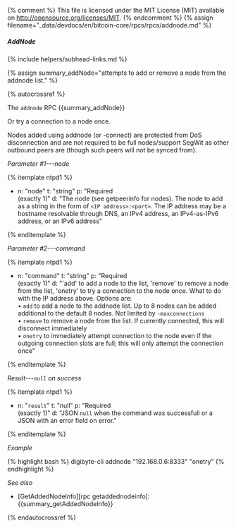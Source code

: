 {% comment %}
This file is licensed under the MIT License (MIT) available on
http://opensource.org/licenses/MIT.
{% endcomment %}
{% assign filename="_data/devdocs/en/bitcoin-core/rpcs/rpcs/addnode.md" %}

##### AddNode
{% include helpers/subhead-links.md %}

{% assign summary_addNode="attempts to add or remove a node from the addnode list." %}

{% autocrossref %}

The `addnode` RPC {{summary_addNode}}

Or try a connection to a node once.

Nodes added using addnode (or -connect) are protected from DoS disconnection and are not required to be
full nodes/support SegWit as other outbound peers are (though such peers will not be synced from).

*Parameter #1---node*

{% itemplate ntpd1 %}
- n: "node"
  t: "string"
  p: "Required<br>(exactly 1)"
  d: "The node (see getpeerinfo for nodes). The node to add as a string in the form of `<IP address>:<port>`.  The IP address may be a hostname resolvable through DNS, an IPv4 address, an IPv4-as-IPv6 address, or an IPv6 address"

{% enditemplate %}

*Parameter #2---command*

{% itemplate ntpd1 %}
- n: "command"
  t: "string"
  p: "Required<br>(exactly 1)"
  d: "'add' to add a node to the list, 'remove' to remove a node from the list, 'onetry' to try a connection to the node once. What to do with the IP address above.  Options are:<br>• `add` to add a node to the addnode list.  Up to 8 nodes can be added additional to the default 8 nodes. Not limited by `-maxconnections`<br>• `remove` to remove a node from the list.  If currently connected, this will disconnect immediately<br>• `onetry` to immediately attempt connection to the node even if the outgoing connection slots are full; this will only attempt the connection once"

{% enditemplate %}

*Result---`null` on success*

{% itemplate ntpd1 %}
- n: "`result`"
  t: "null"
  p: "Required<br>(exactly 1)"
  d: "JSON `null` when the command was successfull or a JSON with an error field on error."

{% enditemplate %}

*Example*

{% highlight bash %}
digibyte-cli addnode "192.168.0.6:8333" "onetry"
{% endhighlight %}

*See also*

* [GetAddedNodeInfo][rpc getaddednodeinfo]: {{summary_getAddedNodeInfo}}

{% endautocrossref %}

